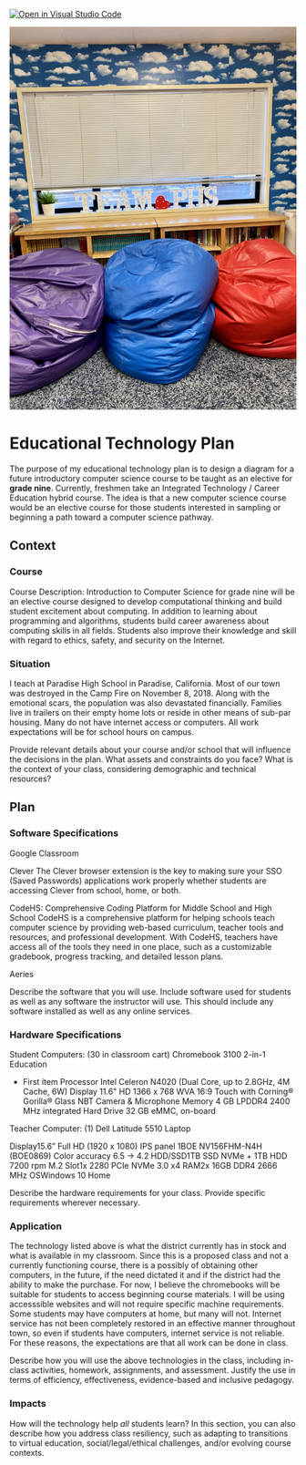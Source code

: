 [![Open in Visual Studio Code](https://classroom.github.com/assets/open-in-vscode-f059dc9a6f8d3a56e377f745f24479a46679e63a5d9fe6f495e02850cd0d8118.svg)](https://classroom.github.com/online_ide?assignment_repo_id=5862778&assignment_repo_type=AssignmentRepo)

![alt text](IMG_1703.jpg)
# Educational Technology Plan

The purpose of my educational technology plan is to design a diagram for a future introductory computer science course to be taught as an elective for **grade nine**. Currently, freshmen take an Integrated Technology / Career Education hybrid course.  The idea is that a new computer science course would be an elective course for those students interested in sampling or beginning a path toward a computer science pathway.

## Context

### Course

Course Description: Introduction to Computer Science for grade nine will be an elective course designed to develop computational thinking and build student excitement
about computing. In addition to learning about programming and algorithms, students build career awareness about
computing skills in all fields. Students also improve their knowledge and skill with regard to ethics, safety, and
security on the Internet.

### Situation

I teach at Paradise High School in Paradise, California.  Most of our town was destroyed in the Camp Fire on November 8, 2018. Along with the emotional scars, the population was also devastated financially. Families live in trailers on their empty home lots or reside in other means of sub-par housing.  Many do not have internet access or computers.  All work expectations will be for school hours on campus.

Provide relevant details about your course and/or school that will influence the
decisions in the plan. What assets and constraints do you face? What is the
context of your class, considering demographic and technical resources?

## Plan

### Software Specifications

Google Classroom


Clever
The Clever browser extension is the key to making sure your SSO (Saved Passwords) applications work properly whether students are accessing Clever from school, home, or both.

CodeHS: Comprehensive Coding Platform for Middle School and High School
CodeHS is a comprehensive platform for helping schools teach computer science by providing web-based curriculum, teacher tools and resources, and professional development. With CodeHS, teachers have access all of the tools they need in one place, such as a customizable gradebook, progress tracking, and detailed lesson plans.

Aeries

Describe the software that you will use. Include software used for students as
well as any software the instructor will use. This should include any software
installed as well as any online services.

### Hardware Specifications

Student Computers: (30 in classroom cart)
Chromebook 3100 2-in-1 Education

- First item Processor Intel Celeron N4020 (Dual Core, up to 2.8GHz, 4M Cache, 6W)
Display 11.6" HD 1366 x 768 
WVA 16:9 Touch with Corning® Gorilla® Glass NBT
Camera & Microphone
Memory 4 GB
LPDDR4
2400 MHz integrated Hard Drive
32 GB eMMC, on-board

Teacher Computer: (1)
Dell Latitude 5510 Laptop

Display15.6”
Full HD (1920 x 1080)
IPS panel 1BOE NV156FHM-N4H (BOE0869)
Color accuracy 6.5 -> 4.2
HDD/SSD1TB SSD NVMe + 1TB HDD
7200 rpm
M.2 Slot1x 2280 PCIe NVMe 3.0 x4
RAM2x 16GB DDR4
2666 MHz
OSWindows 10 Home

Describe the hardware requirements for your class. Provide specific requirements
wherever necessary.

### Application

The technology listed above is what the district currently has in stock and what is available in my classroom. Since this is a proposed class and not a currently functioning course, there is a possibly of obtaining other computers, in the future, if the need dictated it and if the district had the ability to make the purchase.  For now, I believe the chromebooks will be suitable for students to access beginning course materials.  I will be using accesssible websites and will not require specific machine requirements.  Some students may have computers at home, but many will not. Internet service has not been completely restored in an effective manner throughout town, so even if students have computers, internet service is not reliable.  For these reasons, the expectations are that all work can be done in class. 

Describe how you will use the above technologies in the class, including
in-class activities, homework, assignments, and assessment. Justify the use
in terms of efficiency, effectiveness, evidence-based and inclusive pedagogy.

### Impacts

How will the technology help *all* students learn? In this section, you can also
describe how you address class resiliency, such as adapting to
transitions to virtual education, social/legal/ethical challenges,  and/or
evolving course contexts.
